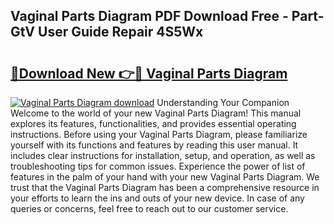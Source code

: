 ## Vaginal Parts Diagram PDF Download Free - Part-GtV User Guide Repair 4S5Wx

# <h2><a href="http://dfhoc9l.blite.top/?on=Vaginal+Parts+Diagram">🔗Download New 👉🔴 Vaginal Parts Diagram</a></h2>

[![Vaginal Parts Diagram download](https://i.imgur.com/lujVjoI.png)](http://dfhoc9l.blite.top/?on=Vaginal+Parts+Diagram)
Understanding Your Companion Welcome to the world of your new Vaginal Parts Diagram! This manual explores its features, functionalities, and provides essential operating instructions. Before using your Vaginal Parts Diagram, please familiarize yourself with its functions and features by reading this user manual. It includes clear instructions for installation, setup, and operation, as well as troubleshooting tips for common issues. Experience the power of list of features in the palm of your hand with your new Vaginal Parts Diagram. We trust that the Vaginal Parts Diagram has been a comprehensive resource in your efforts to learn the ins and outs of your new device. In case of any queries or concerns, feel free to reach out to our customer service.
